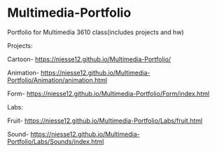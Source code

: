 # Multimedia-Portfolio
Portfolio for Multimedia 3610 class(includes projects and hw)

Projects:

Cartoon- https://niesse12.github.io/Multimedia-Portfolio/

Animation- https://niesse12.github.io/Multimedia-Portfolio/Animation/animation.html

Form- https://niesse12.github.io/Multimedia-Portfolio/Form/index.html

Labs:

Fruit- https://niesse12.github.io/Multimedia-Portfolio/Labs/fruit.html

Sound- https://niesse12.github.io/Multimedia-Portfolio/Labs/Sounds/index.html
